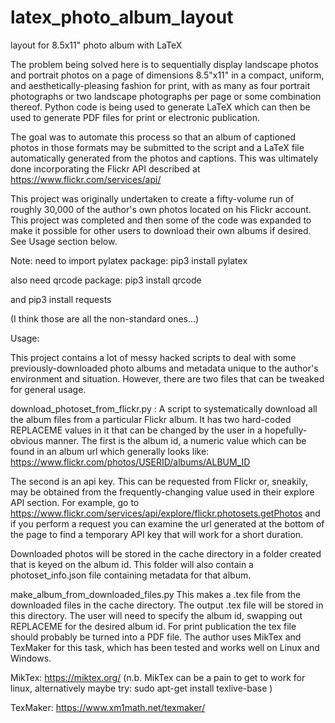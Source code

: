 # latex_photo_album_layout
layout for 8.5x11" photo album with LaTeX

The problem being solved here is to sequentially display landscape photos and portrait photos on a page of dimensions 8.5"x11" in a compact, uniform, and aesthetically-pleasing fashion for print, with as many as four portrait photographs or two landscape photographs per page or some combination thereof.  Python code is being used to generate LaTeX which can then be used to generate PDF files for print or electronic publication.

The goal was to automate this process so that an album of captioned photos in those formats may be submitted to the script and a LaTeX file automatically generated from the photos and captions.  This was ultimately done incorporating the Flickr API described at https://www.flickr.com/services/api/

This project was originally undertaken to create a fifty-volume run of roughly 30,000 of the author's own photos located on his Flickr account.  This project was completed and then some of the code was expanded to make it possible for other users to download their own albums if desired.  See Usage section below.

Note: need to import pylatex package:
pip3 install pylatex

also need qrcode package:
pip3 install qrcode

and
pip3 install requests

(I think those are all the non-standard ones...)

Usage:

This project contains a lot of messy hacked scripts to deal with some previously-downloaded photo albums and metadata unique to the author's environment and situation.  However, there are two files that can be tweaked for general usage.

download_photoset_from_flickr.py :
A script to systematically download all the album files from a particular Flickr album.  It has two hard-coded REPLACEME values in it that can be changed by the user in a hopefully-obvious manner.  The first is the album id, a numeric value which can be found in an album url which generally looks like:
https://www.flickr.com/photos/USERID/albums/ALBUM_ID


The second is an api key.  This can be requested from Flickr or, sneakily, may be obtained from the frequently-changing value used in their explore API section.  For example, go to https://www.flickr.com/services/api/explore/flickr.photosets.getPhotos and if you perform a request you can examine the url generated at the bottom of the page to find a temporary API key that will work for a short duration. 

Downloaded photos will be stored in the cache directory in a folder created that is keyed on the album id.  This folder will also contain a photoset_info.json file containing metadata for that album.

make_album_from_downloaded_files.py
This makes a .tex file from the downloaded files in the cache directory.  The output .tex file will be stored in this directory.  The user will need to specify the album id, swapping out REPLACEME for the desired album id.  For print publication the tex file should probably be turned into a PDF file.  The author uses MikTex and TexMaker for this task, which has been tested and works well on Linux and Windows.

MikTex: https://miktex.org/
(n.b. MikTex can be a pain to get to work for linux, alternatively maybe try:
sudo apt-get install texlive-base  )


TexMaker: https://www.xm1math.net/texmaker/

